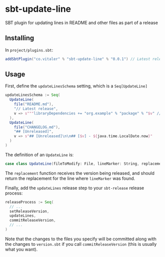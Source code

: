 # sbt-update-line

SBT plugin for updating lines in README and other files as part of a release

## Installing

In `project/plugins.sbt`:

```sbt
addSbtPlugin("co.vitaler" % "sbt-update-line" % "0.0.1") // Latest release
```

## Usage

First, define the `updateLinesSchema` setting, which is a `Seq[UpdateLine]`

```sbt
updateLinesSchema := Seq(
  UpdateLine(
    file("README.md"),
    "// Latest release",
    v => s"""libraryDependencies += "org.example" % "package" % "$v" // Latest release"""
  ),
  UpdateLine(
    file("CHANGELOG.md"),
    "## [Unreleased]",
    v => s"## [Unreleased]\n\n## [$v] - ${java.time.LocalDate.now}"
  )
)
```

The definition of an `UpdateLine` is:

```scala
case class UpdateLine(fileToModify: File, lineMarker: String, replacement: String => String)
```

The `replacement` function receives the version being released, and should return
the replacement for the line where `lineMarker` was found.

Finally, add the `updateLines` release step to your `sbt-release` release process:

```sbt
releaseProcess := Seq(
  // ...
  setReleaseVersion,
  updateLines,
  commitReleaseVersion,
  // ...
)
```

Note that the changes to the files you specify will be committed along with the
changes to `version.sbt` if you call `commitReleaseVersion` (this is usually
what you want).
